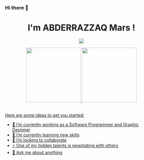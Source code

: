 ### Hi there 👋
<h1 align="center">I'm ABDERRAZZAQ Mars !</h1>
<div align="center">
  <p align="center">
  <a href="https://github.com/ABDERRAZZAQMars/readme-typing-svg"><img src="https://readme-typing-svg.herokuapp.com?lines=Computer+Science+Student;Competitive+Programmer;Always%20learning%20new%20things&center=true&width=500&height=50"></a>
</p>
  <a href="https://github.com/ABDERRAZZAQMars">
  <img height="180em" src="https://github-readme-stats.vercel.app/api?username=ABDERRAZZAQMars&show_icons=true&theme=dark&include_all_commits=true&count_private=true"/>
  <img height="180em" src="https://github-readme-stats.vercel.app/api/top-langs/?username=ABDERRAZZAQMars&layout=compact&langs_count=7&theme=dark"/>
</div>
<br>



Here are some ideas to get you started:

- 🔭 I’m currently working as a Software Programmer and Graphic Designer
- 🌱 I’m currently learning new skills
- 👯 I’m looking to collaborate 
- ⚡ One of my hidden talents is negotiating with others
- 💬 Ask me about anything
